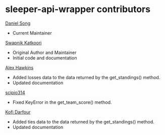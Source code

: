 sleeper-api-wrapper contributors
============================================
[Daniel Song](https://github.com/dtsong)
- Current Maintainer

[Swapnik Katkoori](https://github.com/SwapnikKatkoori)

  - Original Author and Maintainer
  - Initial code and documentation
  
[Alex Hawkins](https://github.com/AlexHawkins1)
  - Added losses data to the data returned by the get_standings() method.
  - Updated documentation
 
[scipio314](https://github.com/scipio314)
  - Fixed KeyError in the get_team_score() method.

[Kofi Darfour](https://github.com/kodarfour)
  - Added ties data to the data returned by the get_standings() method.
  - Updated documentation
